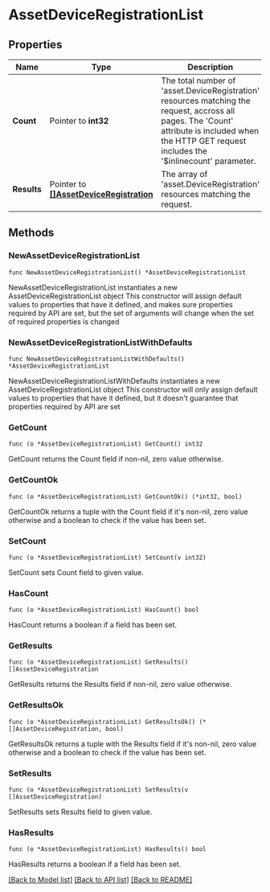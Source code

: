 # AssetDeviceRegistrationList

## Properties

Name | Type | Description | Notes
------------ | ------------- | ------------- | -------------
**Count** | Pointer to **int32** | The total number of &#39;asset.DeviceRegistration&#39; resources matching the request, accross all pages. The &#39;Count&#39; attribute is included when the HTTP GET request includes the &#39;$inlinecount&#39; parameter. | [optional] 
**Results** | Pointer to [**[]AssetDeviceRegistration**](asset.DeviceRegistration.md) | The array of &#39;asset.DeviceRegistration&#39; resources matching the request. | [optional] 

## Methods

### NewAssetDeviceRegistrationList

`func NewAssetDeviceRegistrationList() *AssetDeviceRegistrationList`

NewAssetDeviceRegistrationList instantiates a new AssetDeviceRegistrationList object
This constructor will assign default values to properties that have it defined,
and makes sure properties required by API are set, but the set of arguments
will change when the set of required properties is changed

### NewAssetDeviceRegistrationListWithDefaults

`func NewAssetDeviceRegistrationListWithDefaults() *AssetDeviceRegistrationList`

NewAssetDeviceRegistrationListWithDefaults instantiates a new AssetDeviceRegistrationList object
This constructor will only assign default values to properties that have it defined,
but it doesn't guarantee that properties required by API are set

### GetCount

`func (o *AssetDeviceRegistrationList) GetCount() int32`

GetCount returns the Count field if non-nil, zero value otherwise.

### GetCountOk

`func (o *AssetDeviceRegistrationList) GetCountOk() (*int32, bool)`

GetCountOk returns a tuple with the Count field if it's non-nil, zero value otherwise
and a boolean to check if the value has been set.

### SetCount

`func (o *AssetDeviceRegistrationList) SetCount(v int32)`

SetCount sets Count field to given value.

### HasCount

`func (o *AssetDeviceRegistrationList) HasCount() bool`

HasCount returns a boolean if a field has been set.

### GetResults

`func (o *AssetDeviceRegistrationList) GetResults() []AssetDeviceRegistration`

GetResults returns the Results field if non-nil, zero value otherwise.

### GetResultsOk

`func (o *AssetDeviceRegistrationList) GetResultsOk() (*[]AssetDeviceRegistration, bool)`

GetResultsOk returns a tuple with the Results field if it's non-nil, zero value otherwise
and a boolean to check if the value has been set.

### SetResults

`func (o *AssetDeviceRegistrationList) SetResults(v []AssetDeviceRegistration)`

SetResults sets Results field to given value.

### HasResults

`func (o *AssetDeviceRegistrationList) HasResults() bool`

HasResults returns a boolean if a field has been set.


[[Back to Model list]](../README.md#documentation-for-models) [[Back to API list]](../README.md#documentation-for-api-endpoints) [[Back to README]](../README.md)


